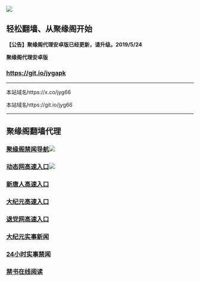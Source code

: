 ![](https://raw.githubusercontent.com/hao369/a/master/j.jpg)



## 轻松翻墙、从聚缘阁开始



**【公告】聚缘阁代理安卓版已经更新，请升级。2019/5/24**

 
**聚缘阁代理安卓版**
### https://git.io/jygapk  

***

本站域名https://x.co/jyg66 

本站域名https://git.io/jyg66



***




## 聚缘阁翻墙代理 



### [聚缘阁禁闻导航](https://r296638d-4abwt8ijgmh3.runkit.sh/)![](https://tup.vraet.cf/jyg.gif)

### [动态网高速入口](https://super-poetry-ecdf.eeww432.workers.dev/-----https://662.nhhc.com.au)![](https://tup.vraet.cf/jygdl.gif)


### [新唐人高速入口](https://shy-shadow-c106.4bgwewhr4hdes.workers.dev/-----https://662.nhhc.com.au)

### [大纪元高速入口](https://shy-shadow-c106.4bgwewhr4hdes.workers.dev/-----https://662.nhhc.com.au)

### [退党网高速入口](https://shy-shadow-c106.4bgwewhr4hdes.workers.dev/-----https://662.nhhc.com.au)






### [大纪元实事新闻](https://git.io/fjmgE)

### [24小时实事禁闻](https://git.io/fj3Go)

### [禁书在线阅读](https://git.io/fjJ5Z)






